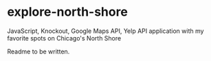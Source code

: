 # explore-north-shore
JavaScript, Knockout, Google Maps API, Yelp API application with my favorite spots on Chicago's North Shore

Readme to be written.
